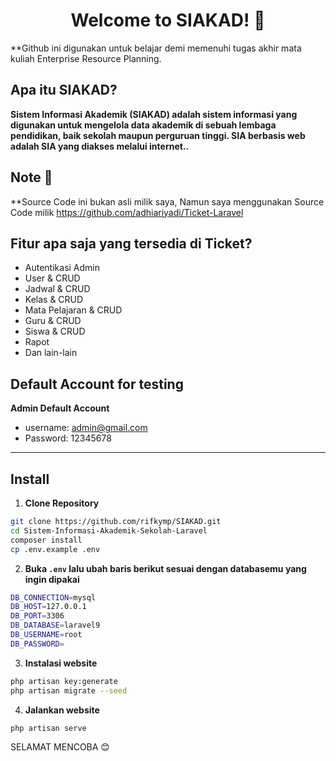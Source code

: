 <h1 align="center">Welcome to SIAKAD! 🤗</h1>

 **Github ini digunakan untuk belajar demi memenuhi tugas akhir mata kuliah Enterprise Resource Planning. 
 
## Apa itu SIAKAD?

 **Sistem Informasi Akademik (SIAKAD) adalah sistem informasi yang digunakan untuk mengelola data akademik di sebuah lembaga pendidikan, baik sekolah maupun perguruan tinggi. SIA berbasis web adalah SIA yang diakses melalui internet..**

## Note 🙏

 **Source Code ini bukan asli milik saya, Namun saya menggunakan Source Code milik https://github.com/adhiariyadi/Ticket-Laravel
	
## Fitur apa saja yang tersedia di Ticket?

-   Autentikasi Admin
-   User & CRUD
-   Jadwal & CRUD
-   Kelas & CRUD
-   Mata Pelajaran & CRUD
-   Guru & CRUD
-   Siswa & CRUD
-   Rapot
-   Dan lain-lain



## Default Account for testing

**Admin Default Account**

-   username: admin@gmail.com
-   Password: 12345678

---

## Install

1. **Clone Repository**

```bash
git clone https://github.com/rifkymp/SIAKAD.git
cd Sistem-Informasi-Akademik-Sekolah-Laravel
composer install
cp .env.example .env
```

2. **Buka `.env` lalu ubah baris berikut sesuai dengan databasemu yang ingin dipakai**

```bash
DB_CONNECTION=mysql
DB_HOST=127.0.0.1
DB_PORT=3306
DB_DATABASE=laravel9
DB_USERNAME=root
DB_PASSWORD=
```

3. **Instalasi website**

```bash
php artisan key:generate
php artisan migrate --seed
```

4. **Jalankan website**

```bash
php artisan serve
```

SELAMAT MENCOBA 😊

